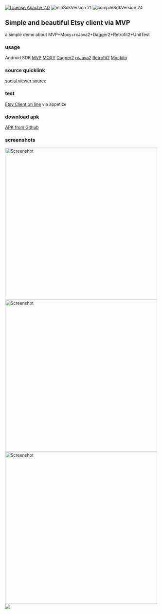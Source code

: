 
[![License Apache 2.0](https://img.shields.io/badge/License-Apache%202.0-blue.svg?style=true)](http://www.apache.org/licenses/LICENSE-2.0)
![minSdkVersion 21](https://img.shields.io/badge/minSdkVersion-21-red.svg?style=true)
![compileSdkVersion 24](https://img.shields.io/badge/compileSdkVersion-24-yellow.svg?style=true)

## Simple and beautiful Etsy client via MVP
a simple demo about MVP+Moxy+rxJava2+Dagger2+Retrofit2+UnitTest

### usage
Android SDK
[MVP](https://github.com/konmik/konmik.github.io/wiki/Introduction-to-Model-View-Presenter-on-Android)
[MOXY](https://github.com/Arello-Mobile/Moxy)
[Dagger2](https://github.com/square/dagger)
[rxJava2](https://github.com/ReactiveX/RxJava)
[Retrofit2](https://github.com/square/retrofit/tree/master/retrofit/src/main/java/retrofit2)
[Mockito](https://github.com/mockito/mockito)

### source quicklink
[social viewer source](https://github.com/SergeyBurlaka/Android-Etsyclient-Mvp-Moxy-UnitTesting-mockito-DependencyInjection-Dagger2-rxJava2-RestApi-Retrofit/tree/master/MyDaggerMVPRxTest/app/src/main/java/com/segeyburlaka/test/jellyworkz/mydaggermvprxtest)

### test
[Etsy Client on line](https://appetize.io/app/0z1tfbjecqeybkuxm66rnkh1zc?device=nexus5&scale=75&orientation=portrait&osVersion=7.1) via appetize 

### download apk
[APK from Github](https://github.com/SergeyBurlaka/Android-Etsyclient-Mvp-Moxy-UnitTesting-mockito-DependencyInjection-Dagger2-rxJava2-RestApi-Retrofit/tree/master/APK)  

### screenshots

<img src ="https://github.com/SergeyBurlaka/Android-Etsyclient-Mvp-Moxy-UnitTesting-mockito-DependencyInjection-Dagger2-rxJava2-RestApi-Retrofit/blob/master/art/2017-10-30%2016-12-20%20Screenshot.jpg" height="500" alt="Screenshot">
<img src="https://github.com/SergeyBurlaka/Android-Etsyclient-Mvp-Moxy-UnitTesting-mockito-DependencyInjection-Dagger2-rxJava2-RestApi-Retrofit/blob/master/art/2017-10-30%2016-14-27%20Screenshot.jpg" height="500" alt="Screenshot">
<img src="https://github.com/SergeyBurlaka/Android-Etsyclient-Mvp-Moxy-UnitTesting-mockito-DependencyInjection-Dagger2-rxJava2-RestApi-Retrofit/blob/master/art/2017-10-30%2016-15-18%20Screenshot.jpg" height="500" alt="Screenshot"/>

<img src="https://github.com/SergeyBurlaka/Android-Etsyclient-Mvp-Moxy-UnitTesting-mockito-DependencyInjection-Dagger2-rxJava2-RestApi-Retrofit/blob/master/art/2017-10-30%2016-18-25%20Screenshot.jpg">
